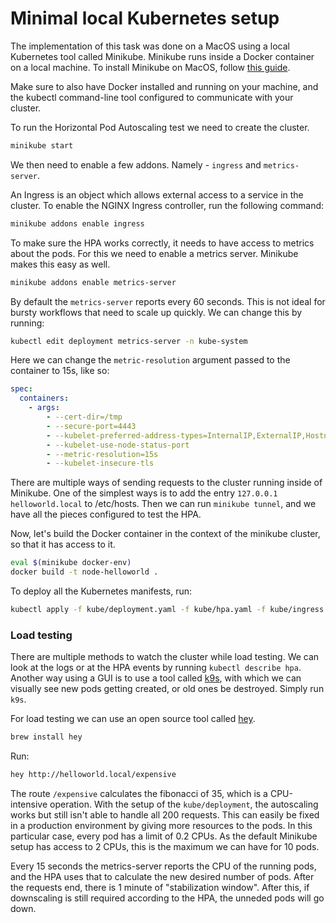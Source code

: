 # Minimal local Kubernetes setup

The implementation of this task was done on a MacOS using a local Kubernetes tool called Minikube. Minikube runs inside a Docker container on a local machine. To install Minikube on MacOS, follow [this guide](https://minikube.sigs.k8s.io/docs/start/).

Make sure to also have Docker installed and running on your machine, and the kubectl command-line tool configured to communicate with your cluster.

To run the Horizontal Pod Autoscaling test we need to create the cluster.

```bash
minikube start
```

We then need to enable a few addons. Namely - `ingress` and `metrics-server`.

An Ingress is an object which allows external access to a service in the cluster.
To enable the NGINX Ingress controller, run the following command:

```bash
minikube addons enable ingress
```

To make sure the HPA works correctly, it needs to have access to metrics about the pods. For this we need to enable a metrics server. Minikube makes this easy as well.

```bash
minikube addons enable metrics-server
```

By default the `metrics-server` reports every 60 seconds. This is not ideal for bursty workflows that need to scale up quickly. We can change this by running:

```bash
kubectl edit deployment metrics-server -n kube-system
```

Here we can change the `metric-resolution` argument passed to the container to 15s, like so:

```yaml
spec:
  containers:
    - args:
        - --cert-dir=/tmp
        - --secure-port=4443
        - --kubelet-preferred-address-types=InternalIP,ExternalIP,Hostname
        - --kubelet-use-node-status-port
        - --metric-resolution=15s
        - --kubelet-insecure-tls
```

There are multiple ways of sending requests to the cluster running inside of Minikube. One of the simplest ways is to add the entry `127.0.0.1 helloworld.local` to /etc/hosts. Then we can run `minikube tunnel`, and we have all the pieces configured to test the HPA.

Now, let's build the Docker container in the context of the minikube cluster, so that it has access to it.

```bash
eval $(minikube docker-env)
docker build -t node-helloworld .
```

To deploy all the Kubernetes manifests, run:

```bash
kubectl apply -f kube/deployment.yaml -f kube/hpa.yaml -f kube/ingress.yaml -f kube/service.yaml
```

### Load testing

There are multiple methods to watch the cluster while load testing. We can look at the logs or at the HPA events by running `kubectl describe hpa`. Another way using a GUI is to use a tool called [k9s](https://k9scli.io/), with which we can visually see new pods getting created, or old ones be destroyed. Simply run `k9s`.

For load testing we can use an open source tool called [hey](https://github.com/rakyll/hey).

```bash
brew install hey
```

Run:

```bash
hey http://helloworld.local/expensive
```

The route `/expensive` calculates the fibonacci of 35, which is a CPU-intensive operation. With the setup of the `kube/deployment`, the autoscaling works but still isn't able to handle all 200 requests. This can easily be fixed in a production environment by giving more resources to the pods. In this particular case, every pod has a limit of 0.2 CPUs. As the default Minikube setup has access to 2 CPUs, this is the maximum we can have for 10 pods.

Every 15 seconds the metrics-server reports the CPU of the running pods, and the HPA uses that to calculate the new desired number of pods. After the requests end, there is 1 minute of "stabilization window". After this, if downscaling is still required according to the HPA, the unneded pods will go down.
